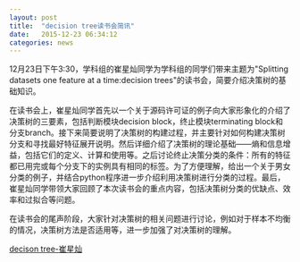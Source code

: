 ```yaml
---
layout: post
title:  "decision tree读书会简讯"
date:   2015-12-23 06:34:12
categories: news
---
```


12月23日下午3:30，学科组的崔星灿同学为学科组的同学们带来主题为"Splitting datasets one feature at a time:decision trees"的读书会，简要介绍决策树的基础知识。

在读书会上，崔星灿同学首先以一个关于源码许可证的例子向大家形象化的介绍了决策树的三要素，包括判断模块decision block，终止模块terminating block和分支branch。接下来简要说明了决策树的构建过程，并主要针对如何构建决策树分支和寻找最好特征展开说明。然后详细介绍了决策树的理论基础——熵和信息增益，包括它们的定义、计算和使用等。之后讨论终止决策分类的条件：所有的特征都已用完或每个分支下的实例具有相同的标签。为了方便理解，给出一个关于男女分类的例子，并结合python程序进一步介绍利用决策树进行分类的过程。最后，崔星灿同学带领大家回顾了本次读书会的重点内容，包括决策树分类的优缺点、效率和过拟合等问题。

在读书会的尾声阶段，大家针对决策树的相关问题进行讨论，例如对于样本不均衡的情况，决策树方法是否适用等，进一步加强了对决策树的理解。

<a href ="{{site.url}}/files/2015-12-23-1.pptx">decison tree-崔星灿</a>
